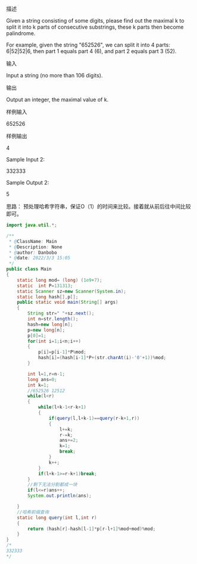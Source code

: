 描述

Given a string consisting of some digits,  please find out the maximal k to split it into k parts of consecutive substrings, these k parts then become palindrome.

For example, given the string "652526", we can split it into 4 parts: 6|52|52|6, then part 1 equals part 4 (6), and part 2 equals part 3 (52).

输入

Input a string (no more than 106 digits).

输出

Output an integer, the maximal value of k.

样例输入

652526


样例输出

4

Sample Input 2:

332333

Sample Output 2:

5

 

思路： 预处理哈希字符串，保证O（1）的时间来比较。接着就从前后往中间比较即可。

```java
import java.util.*;

/**
 * @ClassName: Main
 * @Description: None
 * @author: Danbobo
 * @date: 2022/3/3 15:05
 */
public class Main
{
    static long mod= (long) (1e9+7);
    static  int P=131313;
    static Scanner sz=new Scanner(System.in);
    static long hash[],p[];
    public static void main(String[] args)
    {
        String str=" "+sz.next();
        int n=str.length();
        hash=new long[n];
        p=new long[n];
        p[0]=1;
        for(int i=1;i<n;i++)
        {
            p[i]=p[i-1]*P%mod;
            hash[i]=(hash[i-1]*P+(str.charAt(i)-'0'+1))%mod;
        }

        int l=1,r=n-1;
        long ans=0;
        int k=1;
        //652526 12512
        while(l<r)
        {
            while(l+k-1<r-k+1)
            {
                if(query(l,l+k-1)==query(r-k+1,r))
                {
                    l+=k;
                    r-=k;
                    ans+=2;
                    k=1;
                    break;
                }
                k++;
            }
            if(l+k-1>=r-k+1)break;
        }
        //剩下无法分割都成一块
        if(l<=r)ans++;
        System.out.println(ans);

    }
    //哈希前缀查询
    static long query(int l,int r)
    {
        return (hash[r]-hash[l-1]*p[r-l+1]%mod+mod)%mod;
    }
}
/*
332333
*/

```

